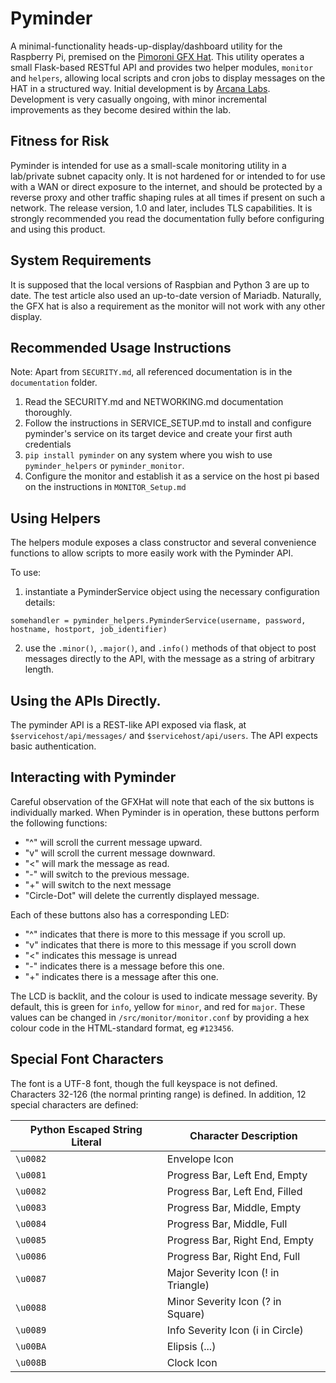 # Pyminder
A minimal-functionality heads-up-display/dashboard utility for the Raspberry Pi, premised on the [Pimoroni GFX Hat](https://shop.pimoroni.com/products/gfx-hat). This utility operates a small Flask-based RESTful API and provides two helper modules, `monitor` and `helpers`, allowing local scripts and cron jobs to display messages on the HAT in a structured way. Initial development is by [Arcana Labs](https://www.arcanalabs.ca). Development is very casually ongoing, with minor incremental improvements as they become desired within the lab.

## Fitness for Risk
Pyminder is intended for use as a small-scale monitoring utility in a lab/private subnet capacity only. It is not hardened for or intended to for use with a WAN or direct exposure to the internet, and should be protected by a reverse proxy and other traffic shaping rules at all times if present on such a network. The release version, 1.0 and later, includes TLS capabilities. It is strongly recommended you read the documentation fully before configuring and using this product.

## System Requirements
It is supposed that the local versions of Raspbian and Python 3 are up to date. The test article also used an up-to-date version of Mariadb. Naturally, the GFX hat is also a requirement as the monitor will not work with any other display.

## Recommended Usage Instructions
Note: Apart from `SECURITY.md`, all referenced documentation is in the `documentation` folder.
1. Read the SECURITY.md and NETWORKING.md documentation thoroughly.
2. Follow the instructions in SERVICE_SETUP.md to install and configure pyminder's service on its target device and create your first auth credentials
3. `pip install pyminder` on any system where you wish to use `pyminder_helpers` or `pyminder_monitor`.
4. Configure the monitor and establish it as a service on the host pi based on the instructions in `MONITOR_Setup.md`

## Using Helpers
The helpers module exposes a class constructor and several convenience functions to allow scripts to more easily work with the Pyminder API. 

To use:
1. instantiate a PyminderService object using the necessary configuration details:
   
```python3
somehandler = pyminder_helpers.PyminderService(username, password, hostname, hostport, job_identifier)
```
2. use the `.minor()`, `.major()`, and `.info()` methods of that object to post messages directly to the API, with the message as a string of arbitrary length.

## Using the APIs Directly.
The pyminder API is a REST-like API exposed via flask, at `$servicehost/api/messages/` and `$servicehost/api/users`. The API expects basic authentication.

## Interacting with Pyminder
Careful observation of the GFXHat will note that each of the six buttons is individually marked. When Pyminder is in operation, these buttons perform the following functions:
- "^" will scroll the current message upward.
- "v" will scroll the current message downward.
- "<" will mark the message as read.
- "-" will switch to the previous message.
- "+" will switch to the next message
- "Circle-Dot" will delete the currently displayed message.

Each of these buttons also has a corresponding LED:
- "^" indicates that there is more to this message if you scroll up.
- "v" indicates that there is more to this message if you scroll down
- "<" indicates this message is unread
- "-" indicates there is a message before this one.
- "+" indicates there is a message after this one.

The LCD is backlit, and the colour is used to indicate message severity. By default, this is green for `info`, yellow for `minor`, and red for `major`. These values can be changed in `/src/monitor/monitor.conf` by providing a hex colour code in the HTML-standard format, eg `#123456`.

## Special Font Characters
The font is a UTF-8 font, though the full keyspace is not defined. Characters 32-126 (the normal printing range) is defined. In addition, 12 special characters are defined:

|Python Escaped String Literal|Character Description|
|-----------------------------|---------------------|
|`\u0082`|Envelope Icon|
|`\u0081`|Progress Bar, Left End, Empty|
|`\u0082`|Progress Bar, Left End, Filled|
|`\u0083`|Progress Bar, Middle, Empty|
|`\u0084`|Progress Bar, Middle, Full|
|`\u0085`|Progress Bar, Right End, Empty|
|`\u0086`|Progress Bar, Right End, Full|
|`\u0087`|Major Severity Icon (! in Triangle)|
|`\u0088`|Minor Severity Icon (? in Square)|
|`\u0089`|Info Severity Icon (i in Circle)|
|`\u00BA`|Elipsis (...)|
|`\u008B`|Clock Icon|